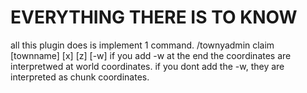 # EVERYTHING THERE IS TO KNOW
all this plugin does is implement 1 command. 
/townyadmin claim [townname] [x] [z] [-w]
if you add -w at the end the coordinates are interpretwed at world coordinates. if you dont add the -w, they are interpreted as chunk coordinates. 
